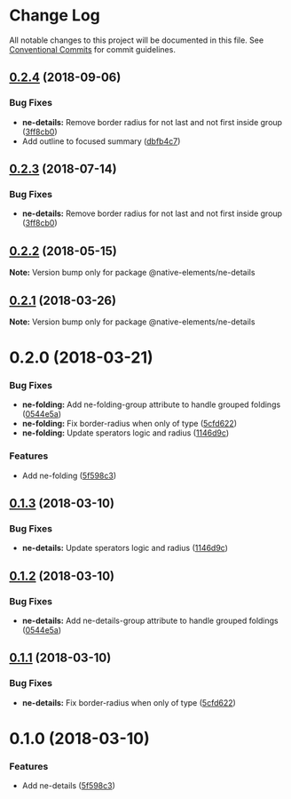 # Change Log

All notable changes to this project will be documented in this file.
See [Conventional Commits](https://conventionalcommits.org) for commit guidelines.

<a name="0.2.4"></a>
## [0.2.4](https://github.com/equinusocio/native-elements/tree/master/elements/ne-details/compare/@native-elements/ne-details@0.2.2...@native-elements/ne-details@0.2.4) (2018-09-06)


### Bug Fixes

* **ne-details:** Remove border radius for not last and not first inside group ([3ff8cb0](https://github.com/equinusocio/native-elements/tree/master/elements/ne-details/commit/3ff8cb0))
* Add outline to focused summary ([dbfb4c7](https://github.com/equinusocio/native-elements/tree/master/elements/ne-details/commit/dbfb4c7))





<a name="0.2.3"></a>
## [0.2.3](https://github.com/equinusocio/native-elements/tree/master/elements/ne-details/compare/@native-elements/ne-details@0.2.2...@native-elements/ne-details@0.2.3) (2018-07-14)


### Bug Fixes

* **ne-details:** Remove border radius for not last and not first inside group ([3ff8cb0](https://github.com/equinusocio/native-elements/tree/master/elements/ne-details/commit/3ff8cb0))




<a name="0.2.2"></a>
## [0.2.2](https://github.com/equinusocio/native-elements/tree/master/elements/ne-details/compare/@native-elements/ne-details@0.2.1...@native-elements/ne-details@0.2.2) (2018-05-15)




**Note:** Version bump only for package @native-elements/ne-details

<a name="0.2.1"></a>
## [0.2.1](https://github.com/equinusocio/native-elements/tree/master/elements/ne-details/compare/@native-elements/ne-details@0.2.0...@native-elements/ne-details@0.2.1) (2018-03-26)




**Note:** Version bump only for package @native-elements/ne-details

<a name="0.2.0"></a>
# 0.2.0 (2018-03-21)


### Bug Fixes

* **ne-folding:** Add ne-folding-group attribute to handle grouped foldings ([0544e5a](https://github.com/equinusocio/native-elements/tree/master/elements/ne-details/commit/0544e5a))
* **ne-folding:** Fix border-radius when only of type ([5cfd622](https://github.com/equinusocio/native-elements/tree/master/elements/ne-details/commit/5cfd622))
* **ne-folding:** Update sperators logic and radius ([1146d9c](https://github.com/equinusocio/native-elements/tree/master/elements/ne-details/commit/1146d9c))


### Features

* Add ne-folding ([5f598c3](https://github.com/equinusocio/native-elements/tree/master/elements/ne-details/commit/5f598c3))




<a name="0.1.3"></a>
## [0.1.3](https://github.com/equinusocio/native-elements/tree/master/elements/ne-details/compare/@native-elements/ne-details@0.1.2...@native-elements/ne-details@0.1.3) (2018-03-10)


### Bug Fixes

* **ne-details:** Update sperators logic and radius ([1146d9c](https://github.com/equinusocio/native-elements/tree/master/elements/ne-details/commit/1146d9c))




<a name="0.1.2"></a>
## [0.1.2](https://github.com/equinusocio/native-elements/tree/master/elements/ne-details/compare/@native-elements/ne-details@0.1.1...@native-elements/ne-details@0.1.2) (2018-03-10)


### Bug Fixes

* **ne-details:** Add ne-details-group attribute to handle grouped foldings ([0544e5a](https://github.com/equinusocio/native-elements/tree/master/elements/ne-details/commit/0544e5a))




<a name="0.1.1"></a>
## [0.1.1](https://github.com/equinusocio/native-elements/tree/master/elements/ne-details/compare/@native-elements/ne-details@0.1.0...@native-elements/ne-details@0.1.1) (2018-03-10)


### Bug Fixes

* **ne-details:** Fix border-radius when only of type ([5cfd622](https://github.com/equinusocio/native-elements/tree/master/elements/ne-details/commit/5cfd622))




<a name="0.1.0"></a>
# 0.1.0 (2018-03-10)


### Features

* Add ne-details ([5f598c3](https://github.com/equinusocio/native-elements/tree/master/elements/ne-details/commit/5f598c3))

